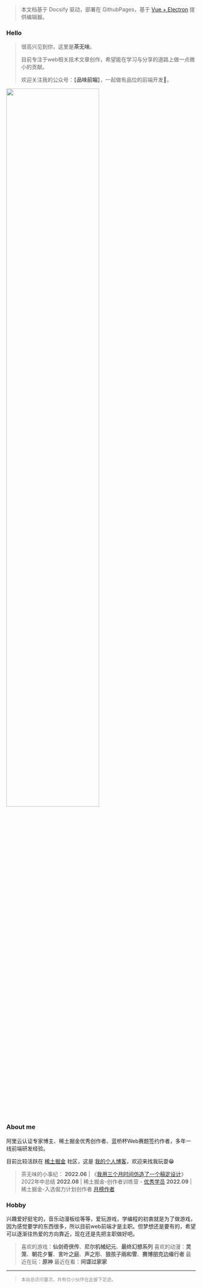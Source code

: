 
> 本文档基于 Docsify 驱动，部署在 GithubPages，基于 [Vue + Electron](https://juejin.cn/post/7127593631606636581) 提供编辑器。

### Hello

> 很高兴见到你，这里是**茶无味**。
>
> 目前专注于web相关技术文章创作，希望能在学习与分享的道路上做一点微小的贡献。
> 
> 欢迎关注我的公众号：【**品味前端**】，一起做有品位的前端开发🍻。
>

<img src="/wechat.png" width = "70%" />

### About me

阿里云认证专家博主、稀土掘金优秀创作者、蓝桥杯Web赛题签约作者，多年一线前端研发经验。

目前比较活跃在 [稀土掘金](https://juejin.cn/user/2682464103060541/posts) 社区，这是 [我的个人博客](https://blog.palxp.com/)，欢迎来找我玩耍😁

> 茶无味的小事纪：
**2022.06** | 《[我用三个月时间仿造了一个稿定设计](https://juejin.cn/post/7113919111905673247)》2022年中总结
**2022.08** | 稀土掘金-创作者训练营 - [优秀学员](https://p1-juejin.byteimg.com/tos-cn-i-k3u1fbpfcp/4a6bb5593e974727b50d19ae841dff38~tplv-k3u1fbpfcp-zoom-in-crop-mark:3024:0:0:0.awebp?)
**2022.09** | 稀土掘金-入选倔力计划创作者 [月榜作者](https://p1-juejin.byteimg.com/tos-cn-i-k3u1fbpfcp/56101c9d25194e0081d5695cc1b6e391~tplv-k3u1fbpfcp-zoom-in-crop-mark:3024:0:0:0.awebp?)

### Hobby

兴趣爱好挺宅的，音乐动漫板绘等等，爱玩游戏，学编程的初衷就是为了做游戏，因为感觉要学的东西很多，所以目前web前端才是主职。但梦想还是要有的，希望可以逐渐往热爱的方向靠近，现在还是先把主职做好吧。

>喜欢的游戏：**仙剑奇侠传**、**尼尔机械纪元**、**最终幻想系列**
>喜欢的动漫：**灵笼**、**朝花夕誓**、**言叶之庭**、**声之形**、**狼孩子雨和雪**、**赛博朋克边缘行者**
> 最近在玩：**原神**
> 最近在看：**间谍过家家**

-----

> <div style="font-size:12px;color:#888888"><span id="busuanzi_container_site_pv">本站总访问量<span id="busuanzi_value_site_pv"></span>次</span>，<span id="busuanzi_container_site_pv">共有<span id="busuanzi_value_site_uv"></span>位小伙伴在此留下足迹。</span></div>

